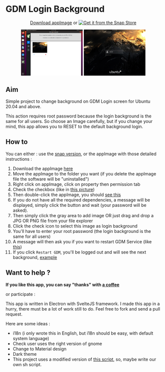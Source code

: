 # GDM Login Background

<div align="center">

[Download appImage](https://labarre.me/gdm-background-login/gdm-login-background.AppImage)
or 
[![Get it from the Snap Store](https://snapcraft.io/static/images/badges/en/snap-store-black.svg)](https://snapcraft.io/gdm-login-background)

<img src="screenshots/select-background.png" width="200">
<img src="screenshots/see-result.png" width="200">
</div>

## Aim
Simple project to change background on GDM Login screen for Ubuntu 20.04 and above.

This action requires root password because the login background is the same for all users. 
So choose an Image carefully, but if you change your mind, this app allows you to RESET to the default background login.

## How to

You can either : use the [snap version](https://snapcraft.io/gdm-login-background), or the appImage with those detailed instructions : 
1. Download the appImage [here](https://labarre.me/gdm-background-login/gdm-login-background.AppImage)
2. Move the appImage to the folder you want (if you delete the appImage file the software will be "uninstalled")
3. Right click on appImage, click on property then permission tab
4. Check the checkbox (like in [this picture](screenshots/give-permission.png))
5. Then double-click the appImage, you should [see this](screenshots/dependencies-install.png) 
6. If you do not have all the required dependencies, a message will be displayed, simply click the button and wait (your password will be asked).
7. Then simply click the gray area to add image OR just drag and drop a JPG OR PNG file from your file explorer
8. Click the check icon to select this image as login background
9. You'll have to enter your root password (the login background is the same for all users) 
10. A message will then ask you if you want to restart GDM Service (like [this](screenshots/restart-gdm.png))
11. If you click ```Restart GDM```, you'll be logged out and will see the next background, [example](screenshots/see-result.png)  

## Want to help ?

**If you like this app, you can say "thanks" with [a coffee](https://ko-fi.com/gautierlabarre)**

or participate :

This app is written in Electron with SvelteJS framework.
I made this app in a hurry, there must be a lot of work still to do.
Feel free to fork and send a pull request.

Here are some ideas :
- i18n (i only wrote this in English, but i18n should be easy, with default system language)
- Check user uses the right version of gnome
- Change to Material design
- Dark theme
- This project uses a modified version of [this script](https://github.com/thiggy01/ubuntu-20.04-change-gdm-background), 
so, maybe write our own sh script.
